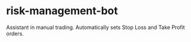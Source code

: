 # risk-management-bot
Assistant in manual trading. Automatically sets Stop Loss and Take Profit orders.

